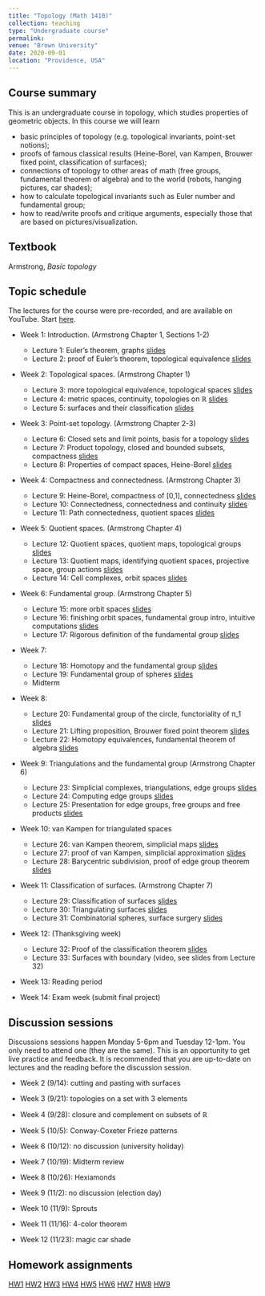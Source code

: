 ```yaml
---
title: "Topology (Math 1410)"
collection: teaching
type: "Undergraduate course"
permalink: 
venue: "Brown University"
date: 2020-09-01
location: "Providence, USA"
---
```


## Course summary

This is an undergraduate course in topology, which studies properties of geometric objects. In this course we will learn 
* basic principles of topology (e.g. topological invariants, point-set notions); 
* proofs of famous classical results (Heine-Borel, van Kampen, Brouwer fixed point, classification of surfaces); 
* connections of topology to other areas of math (free groups, fundamental theorem of algebra) and to the world (robots, hanging pictures, car shades); 
* how to calculate topological invariants such as Euler number and fundamental group; 
* how to read/write proofs and critique arguments, especially those that are based on pictures/visualization. 

## Textbook
Armstrong, _Basic topology_ 

## Topic schedule

The lectures for the course were pre-recorded, and are available on YouTube. Start [here](https://youtu.be/X_QlgmaCg0U). 

* Week 1: Introduction. (Armstrong Chapter 1, Sections 1-2)
  * Lecture 1: Euler’s theorem, graphs [slides](http://bena-tshishiku.github.io/files/courses/2020-fall/lecture-1.pdf)
  * Lecture 2: proof of Euler’s theorem, topological equivalence [slides](http://bena-tshishiku.github.io/files/courses/2020-fall/lecture-2.pdf)

* Week 2: Topological spaces. (Armstrong Chapter 1)
  * Lecture 3: more topological equivalence, topological spaces [slides](http://bena-tshishiku.github.io/files/courses/2020-fall/lecture-3.pdf)
  * Lecture 4: metric spaces, continuity, topologies on ℝ [slides](http://bena-tshishiku.github.io/files/courses/2020-fall/lecture-4.pdf)
  * Lecture 5: surfaces and their classification [slides](http://bena-tshishiku.github.io/files/courses/2020-fall/lecture-5.pdf)

* Week 3: Point-set topology. (Armstrong Chapter 2-3)
  * Lecture 6: Closed sets and limit points, basis for a topology [slides](http://bena-tshishiku.github.io/files/courses/2020-fall/lecture-6.pdf)
  * Lecture 7: Product topology, closed and bounded subsets, compactness [slides](http://bena-tshishiku.github.io/files/courses/2020-fall/lecture-7.pdf)
  * Lecture 8: Properties of compact spaces, Heine-Borel [slides](http://bena-tshishiku.github.io/files/courses/2020-fall/lecture-8.pdf)

* Week 4: Compactness and connectedness. (Armstrong Chapter 3)
  * Lecture 9: Heine-Borel, compactness of [0,1], connectedness [slides](http://bena-tshishiku.github.io/files/courses/2020-fall/lecture-9.pdf)
  * Lecture 10: Connectedness, connectedness and continuity [slides](http://bena-tshishiku.github.io/files/courses/2020-fall/lecture-10.pdf)
  * Lecture 11: Path connectedness, quotient spaces [slides](http://bena-tshishiku.github.io/files/courses/2020-fall/lecture-11.pdf)

* Week 5: Quotient spaces. (Armstrong Chapter 4)
  * Lecture 12: Quotient spaces, quotient maps, topological groups [slides](http://bena-tshishiku.github.io/files/courses/2020-fall/lecture-12.pdf)
  * Lecture 13: Quotient maps, identifying quotient spaces, projective space, group actions [slides](http://bena-tshishiku.github.io/files/courses/2020-fall/lecture-13.pdf)
  * Lecture 14: Cell complexes, orbit spaces [slides](http://bena-tshishiku.github.io/files/courses/2020-fall/lecture-14.pdf)

* Week 6: Fundamental group. (Armstrong Chapter 5)
  * Lecture 15: more orbit spaces [slides](http://bena-tshishiku.github.io/files/courses/2020-fall/lecture-15.pdf)
  * Lecture 16: finishing orbit spaces, fundamental group intro, intuitive computations [slides](http://bena-tshishiku.github.io/files/courses/2020-fall/lecture-16.pdf)
  * Lecture 17: Rigorous definition of the fundamental group [slides](http://bena-tshishiku.github.io/files/courses/2020-fall/lecture-17.pdf)

* Week 7: 
  * Lecture 18: Homotopy and the fundamental group [slides](http://bena-tshishiku.github.io/files/courses/2020-fall/lecture-18.pdf)
  * Lecture 19: Fundamental group of spheres [slides](http://bena-tshishiku.github.io/files/courses/2020-fall/lecture-19.pdf)
  * Midterm

* Week 8: 
  * Lecture 20: Fundamental group of the circle, functoriality of π_1 [slides](http://bena-tshishiku.github.io/files/courses/2020-fall/lecture-20.pdf)
  * Lecture 21: Lifting proposition, Brouwer fixed point theorem [slides](http://bena-tshishiku.github.io/files/courses/2020-fall/lecture-21.pdf)
  * Lecture 22: Homotopy equivalences, fundamental theorem of algebra [slides](http://bena-tshishiku.github.io/files/courses/2020-fall/lecture-22.pdf)

* Week 9: Triangulations and the fundamental group (Armstrong Chapter 6)
  * Lecture 23: Simplicial complexes, triangulations, edge groups [slides](http://bena-tshishiku.github.io/files/courses/2020-fall/lecture-23.pdf)
  * Lecture 24: Computing edge groups [slides](http://bena-tshishiku.github.io/files/courses/2020-fall/lecture-24.pdf)
  * Lecture 25: Presentation for edge groups, free groups and free products [slides](http://bena-tshishiku.github.io/files/courses/2020-fall/lecture-25.pdf)

* Week 10: van Kampen for triangulated spaces 
  * Lecture 26: van Kampen theorem, simplicial maps [slides](http://bena-tshishiku.github.io/files/courses/2020-fall/lecture-26.pdf)
  * Lecture 27: proof of van Kampen, simplicial approximation [slides](http://bena-tshishiku.github.io/files/courses/2020-fall/lecture-27.pdf)
  * Lecture 28: Barycentric subdivision, proof of edge group theorem [slides](http://bena-tshishiku.github.io/files/courses/2020-fall/lecture-28.pdf)

* Week 11: Classification of surfaces. (Armstrong Chapter 7)
  * Lecture 29: Classification of surfaces [slides](http://bena-tshishiku.github.io/files/courses/2020-fall/lecture-29.pdf)
  * Lecture 30: Triangulating surfaces [slides](http://bena-tshishiku.github.io/files/courses/2020-fall/lecture-30.pdf)
  * Lecture 31: Combinatorial spheres, surface surgery [slides](http://bena-tshishiku.github.io/files/courses/2020-fall/lecture-31.pdf)

* Week 12: (Thanksgiving week)
  * Lecture 32: Proof of the classification theorem [slides](http://bena-tshishiku.github.io/files/courses/2020-fall/lecture-32.pdf)
  * Lecture 33: Surfaces with boundary (video, see slides from Lecture 32)

* Week 13: Reading period

* Week 14: Exam week (submit final project)

## Discussion sessions 

Discussions sessions happen  Monday 5-6pm and Tuesday 12-1pm. You only need to attend one (they are the same). This is an opportunity to get live practice and feedback. It is recommended that you are up-to-date on lectures and the reading before the discussion session. 

* Week 2 (9/14): cutting and pasting with surfaces

* Week 3 (9/21): topologies on a set with 3 elements

* Week 4 (9/28): closure and complement on subsets of ℝ 

* Week 5 (10/5): Conway-Coxeter Frieze patterns
* Week 6 (10/12): no discussion (university holiday)

* Week 7 (10/19): Midterm review

* Week 8 (10/26): Hexiamonds

* Week 9 (11/2): no discussion (election day)

* Week 10 (11/9): Sprouts

* Week 11 (11/16): 4-color theorem

* Week 12 (11/23): magic car shade



## Homework assignments 

[HW1](http://bena-tshishiku.github.io/files/courses/2020-fall/141-hw1.pdf)
[HW2](http://bena-tshishiku.github.io/files/courses/2020-fall/141-hw2.pdf)
[HW3](http://bena-tshishiku.github.io/files/courses/2020-fall/141-hw3.pdf)
[HW4](http://bena-tshishiku.github.io/files/courses/2020-fall/141-hw4.pdf)
[HW5](http://bena-tshishiku.github.io/files/courses/2020-fall/141-hw5.pdf)
[HW6](http://bena-tshishiku.github.io/files/courses/2020-fall/141-hw6.pdf)
[HW7](http://bena-tshishiku.github.io/files/courses/2020-fall/141-hw7.pdf)
[HW8](http://bena-tshishiku.github.io/files/courses/2020-fall/141-hw8.pdf)
[HW9](http://bena-tshishiku.github.io/files/courses/2020-fall/141-hw9.pdf)

